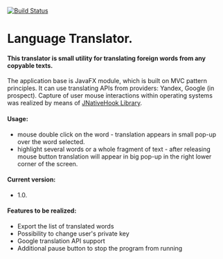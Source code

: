 [![Build Status](https://travis-ci.org/TopJavaDev/Translator.svg?branch=master)](https://travis-ci.org/TopJavaDev/Translator)

Language Translator. 
===================
#### This translator is small utility for translating foreign words from any copyable texts.

The application base is JavaFX module, which is built on MVC pattern principles. It can use translating APIs from providers: Yandex, Google (in prospect).
Capture of user mouse interactions within operating systems was realized by means of [JNativeHook Library](https://github.com/kwhat/jnativehook).

#### Usage: 
- mouse double click on the word - translation appears in small pop-up over the word selected.
- highlight several words or a whole fragment of text - after releasing mouse button translation will appear in big pop-up in the right lower corner of the screen.

#### Current version:
- 1.0.

#### Features to be realized:
- Export the list of translated words
- Possibility to change user's private key
- Google translation API support
- Additional pause button to stop the program from running
